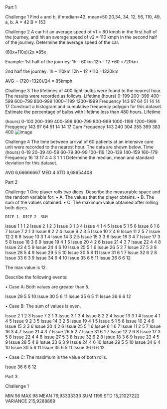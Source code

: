 Part 1


Challenge 1
Find a and b, if median=42, mean=50 20,34, 34, 12, 56, 110, 49, a, b.
A = 42
B = 153



Challenge 2
A car hit an average speed of v1 = 60 kmph in the first half of the journey, and hit an average speed of v2 = 110 kmph in the second half of the journey. Determine the average speed of the car.
 
(60x+110x)/2x =85x 

Example:
1st half of the journey:
1h – 60km
12h – 12 *60 =720km

2nd half the journey:
1h – 110km
12h – 12 *110 =1320km

AVG = (720+1320)/24 = 85kmph


Challenge 3
The lifetimes of 400 light-bulbs were found to the nearest hour. The results were recorded as follows. Lifetime (hours) 0–199 200–399 400–599 600–799 800–999 1000–1199 1200–1999 Frequency 143 97 64 51 14 14 17 Construct a histogram and cumulative frequency polygon for this dataset. Estimate the percentage of bulbs with lifetime less than 480 hours.
Lifetime

(hours)	0-100	200-399	400-599	600-799	800-999	1000-1199	1200-1999
Frequency	143	97	64	51	14	14	17
Cum Frequency	143	240	304	355	369	383	400
![image](https://user-images.githubusercontent.com/93102402/148760815-54ed215e-6843-4dda-80dd-a2ecbd3494cb.png)



Challenge 4
The time between arrival of 60 patients at an intensive care unit were recorded to the nearest hour. The data are shown below. Time (hours) 0–19 20–39 40–59 60–79 80–99 100–119 120–139 140–159 160–179 Frequency 16 13 17 4 4 3 1 1 1 Determine the median, mean and standard deviation for this dataset.
 
AVG	6,66666667
MED	4
STD	6,68954408




Part 2


Challenge 1
One player rolls two dices. Describe the measurable space and the random variable for:
•	A. The values that the player obtains.
•	B. The sum of the values obtained.
•	C. The maximum value obtained after rolling both dices.

 	DICE 1	DICE 2	SUM
Issue 1	1	1	2
Issue 2	1	2	3
Issue 3	1	3	4
Issue 4	1	4	5
Issue 5	1	5	6
Issue 6	1	6	7
Issue 7	2	1	3
Issue 8	2	2	4
Issue 9	2	3	5
Issue 10	2	4	6
Issue 11	2	5	7
Issue 12	2	6	8
Issue 13	3	1	4
Issue 14	3	2	5
Issue 15	3	3	6
Issue 16	3	4	7
Issue 17	3	5	8
Issue 18	3	6	9
Issue 19	4	1	5
Issue 20	4	2	6
Issue 21	4	3	7
Issue 22	4	4	8
Issue 23	4	5	9
Issue 24	4	6	10
Issue 25	5	1	6
Issue 26	5	2	7
Issue 27	5	3	8
Issue 28	5	4	9
Issue 29	5	5	10
Issue 30	5	6	11
Issue 31	6	1	7
Issue 32	6	2	8
Issue 33	6	3	9
Issue 34	6	4	10
Issue 35	6	5	11
Issue 36	6	6	12

The max value is 12.


Describe the following events:

•	Case A: Both values are greater than 5.

Issue 29	5	5	10
Issue 30	5	6	11
Issue 35	6	5	11
Issue 36	6	6	12

•	Case B: The sum of values is even.

Issue 2	1	2	3
Issue 7	2	1	3
Issue 3	1	3	4
Issue 8	2	2	4
Issue 13	3	1	4
Issue 4	1	4	5
Issue 9	2	3	5
Issue 14	3	2	5
Issue 19	4	1	5
Issue 5	1	5	6
Issue 10	2	4	6
Issue 15	3	3	6
Issue 20	4	2	6
Issue 25	5	1	6
Issue 6	1	6	7
Issue 11	2	5	7
Issue 16	3	4	7
Issue 21	4	3	7
Issue 26	5	2	7
Issue 31	6	1	7
Issue 12	2	6	8
Issue 17	3	5	8
Issue 22	4	4	8
Issue 27	5	3	8
Issue 32	6	2	8
Issue 18	3	6	9
Issue 23	4	5	9
Issue 28	5	4	9
Issue 33	6	3	9
Issue 24	4	6	10
Issue 29	5	5	10
Issue 34	6	4	10
Issue 30	5	6	11
Issue 35	6	5	11
Issue 36	6	6	12

•	Case C: The maximum is the value of both rolls.

Issue 36	6	6	12





Part 3


Challenge 1

MIN	56
MAX	98
MEAN	79,93333333
SUM	1199
STD	15,21027222
VARIANCE	215,9288889




